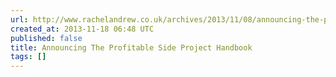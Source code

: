```yaml
---
url: http://www.rachelandrew.co.uk/archives/2013/11/08/announcing-the-profitable-side-project-handbook/
created_at: 2013-11-18 06:48 UTC
published: false
title: Announcing The Profitable Side Project Handbook
tags: []
---
```



